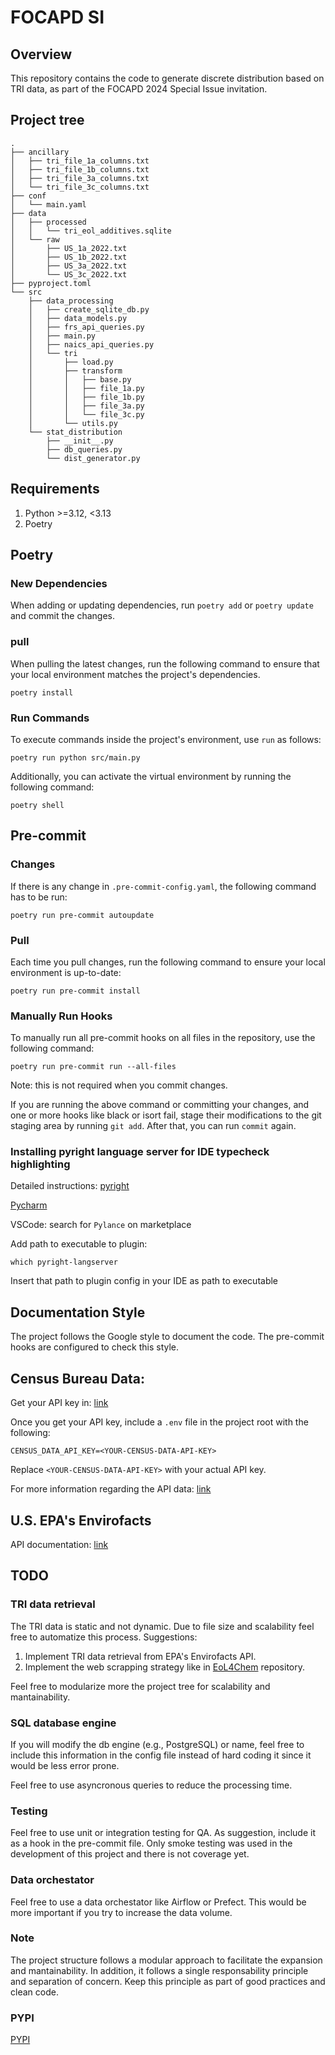 
# FOCAPD SI

## Overview

This repository contains the code to generate discrete distribution based on TRI data, as part of the FOCAPD 2024 Special Issue invitation.

## Project tree

```
.
├── ancillary
│   ├── tri_file_1a_columns.txt
│   ├── tri_file_1b_columns.txt
│   ├── tri_file_3a_columns.txt
│   └── tri_file_3c_columns.txt
├── conf
│   └── main.yaml
├── data
│   ├── processed
│   │   └── tri_eol_additives.sqlite
│   └── raw
│       ├── US_1a_2022.txt
│       ├── US_1b_2022.txt
│       ├── US_3a_2022.txt
│       └── US_3c_2022.txt
├── pyproject.toml
└── src
    ├── data_processing
    │   ├── create_sqlite_db.py
    │   ├── data_models.py
    │   ├── frs_api_queries.py
    │   ├── main.py
    │   ├── naics_api_queries.py
    │   └── tri
    │       ├── load.py
    │       ├── transform
    │       │   ├── base.py
    │       │   ├── file_1a.py
    │       │   ├── file_1b.py
    │       │   ├── file_3a.py
    │       │   └── file_3c.py
    │       └── utils.py
    └── stat_distribution
        ├── __init__.py
        ├── db_queries.py
        └── dist_generator.py
```

## Requirements

1. Python >=3.12, <3.13
2. Poetry

## Poetry

### New Dependencies

When adding or updating dependencies, run `poetry add` or `poetry update` and commit the changes.

### pull

When pulling the latest changes, run the following command to ensure that your local environment matches the project's dependencies.

```
poetry install
```

### Run Commands

To execute commands inside the project's environment, use `run` as follows:

```
poetry run python src/main.py
```

Additionally, you can activate the virtual environment by running the following command:

```
poetry shell
```

## Pre-commit

### Changes

If there is any change in `.pre-commit-config.yaml`, the following command has to be run:

```
poetry run pre-commit autoupdate
```

### Pull

Each time you pull changes, run the following command to ensure your local environment is up-to-date:

```
poetry run pre-commit install
```

### Manually Run Hooks

To manually run all pre-commit hooks on all files in the repository, use the following command:

```
poetry run pre-commit run --all-files
```

Note: this is not required when you commit changes.

If you are running the above command or committing your changes, and one or more hooks like black or isort fail, stage their modifications to the git staging area by running `git add`. After that, you can run `commit` again.

### Installing pyright language server for IDE typecheck highlighting

Detailed instructions: [pyright](https://microsoft.github.io/pyright/#/installation)

[Pycharm](https://github.com/InSyncWithFoo/pyright-langserver-for-pycharm)

VSCode: search for `Pylance` on marketplace

Add path to executable to plugin:

```shell
which pyright-langserver
```

Insert that path to plugin config in your IDE as path to executable

## Documentation Style

The project follows the Google style to document the code. The pre-commit hooks are configured to check this style.

## Census Bureau Data:

Get your API key in: [link](https://api.census.gov/data/key_signup.html)

Once you get your API key, include a ```.env``` file in the project root with the following:

```
CENSUS_DATA_API_KEY=<YOUR-CENSUS-DATA-API-KEY>
```

Replace ```<YOUR-CENSUS-DATA-API-KEY>``` with your actual API key.

For more information regarding the API data: [link](https://www.census.gov/data/developers/guidance/api-user-guide.Example_API_Queries.html)


## U.S. EPA's Envirofacts

API documentation: [link](https://www.epa.gov/enviro/envirofacts-data-service-api-v1)

## TODO

### TRI data retrieval

The TRI data is static and not dynamic. Due to file size and scalability feel free to automatize this process.
Suggestions:

1. Implement TRI data retrieval from EPA's Envirofacts API.
2. Implement the web scrapping strategy like in [EoL4Chem](https://github.com/jodhernandezbe/EoL4Chem) repository.

Feel free to modularize more the project tree for scalability and mantainability.

### SQL database engine

If you will modify the db engine (e.g., PostgreSQL) or name, feel free to include this information in the config file instead of hard coding it since it would be less error prone.

Feel free to use asyncronous queries to reduce the processing time.

### Testing

Feel free to use unit or integration testing for QA. As suggestion, include it as a hook in the pre-commit file. Only smoke testing was used in the development of this project and there is not coverage yet.

### Data orchestator

Feel free to use a data orchestator like Airflow or Prefect. This would be more important if you try to increase the data volume.

### Note

The project structure follows a modular approach to facilitate the expansion and mantainability. In addition, it follows a single responsability principle and separation of concern. Keep this principle as part of good practices and clean code.

### PYPI

[PYPI](https://pypi.org/project/focapd/)
